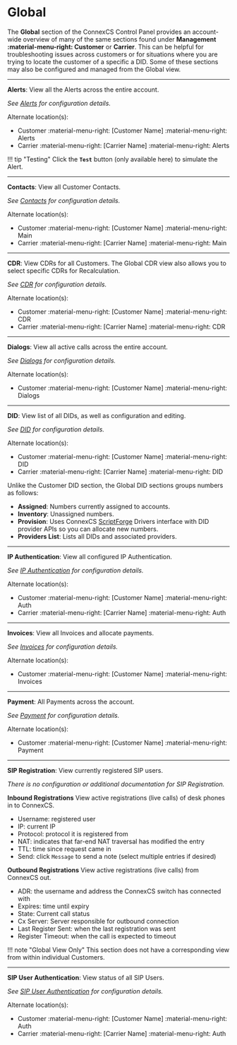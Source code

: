 # Global

The **Global** section of the ConnexCS Control Panel provides an account-wide overview of many of the same sections found under **Management :material-menu-right: Customer** or **Carrier**. This can be helpful for troubleshooting issues across customers or for situations where you are trying to locate the customer of a specific a DID. Some of these sections may also be configured and managed from the Global view. 

___
**Alerts**: View all the Alerts across the entire account. 

*See [Alerts](https://docs.connexcs.com/customer/alerts) for configuration details.*

Alternate location(s):

* Customer :material-menu-right: [Customer Name] :material-menu-right: Alerts
* Carrier :material-menu-right: [Carrier Name] :material-menu-right: Alerts

!!! tip "Testing"
    Click the **`Test`** button (only available here) to simulate the Alert. 
___
**Contacts**: View all Customer Contacts. 

*See [Contacts](https://docs.connexcs.com/customer/main) for configuration details.* 

Alternate location(s):

* Customer :material-menu-right: [Customer Name] :material-menu-right: Main
* Carrier :material-menu-right: [Carrier Name] :material-menu-right: Main
___
**CDR**: View CDRs for all Customers. The Global CDR view also allows you to select specific CDRs for Recalculation. 

*See [CDR](https://docs.connexcs.com/customer/cdr) for configuration details.*

Alternate location(s):

* Customer :material-menu-right: [Customer Name] :material-menu-right: CDR
* Carrier :material-menu-right: [Carrier Name] :material-menu-right: CDR
___
**Dialogs**: View all active calls across the entire account. 

*See [Dialogs](https://docs.connexcs.com/customer/dialogs) for configuration details.*

Alternate location(s):

* Customer :material-menu-right: [Customer Name] :material-menu-right: Dialogs
___
**DID**: View list of all DIDs, as well as configuration and editing. 

*See [DID](https://docs.connexcs.com/customer/did) for configuration details.*

Alternate location(s):

* Customer :material-menu-right: [Customer Name] :material-menu-right: DID
* Carrier :material-menu-right: [Carrier Name] :material-menu-right: DID

Unlike the Customer DID section, the Global DID sections groups numbers as follows:

* **Assigned**: Numbers currently assigned to accounts.
* **Inventory**: Unassigned numbers.
* **Provision**: Uses ConnexCS [ScriptForge](https://docs.connexcs.com/developers/scriptforge/) Drivers interface with DID provider APIs so you can allocate new numbers.
* **Providers List**: Lists all DIDs and associated providers.
___
**IP Authentication**: View all configured IP Authentication. 

*See [IP Authentication](https://docs.connexcs.com/customer/auth/#ip-authentication) for configuration details.*

Alternate location(s):

* Customer :material-menu-right: [Customer Name] :material-menu-right: Auth 
* Carrier :material-menu-right: [Carrier Name] :material-menu-right: Auth 
___
**Invoices**: View all Invoices and allocate payments. 

*See [Invoices](https://docs.connexcs.com/customer/invoices) for configuration details.*

Alternate location(s):

* Customer :material-menu-right: [Customer Name] :material-menu-right: Invoices
___
**Payment**: All Payments across the account. 

*See [Payment](https://docs.connexcs.com/customer/payment) for configuration details.*

Alternate location(s):

* Customer :material-menu-right: [Customer Name] :material-menu-right: Payment
___
**SIP Registration**: View currently registered SIP users. 

*There is no configuration or additional documentation for SIP Registration.*

**Inbound Registrations**
View active registrations (live calls) of desk phones in to ConnexCS. 

* Username: registered user
* IP: current IP
* Protocol: protocol it is registered from
* NAT: indicates that far-end NAT traversal has modified the entry
* TTL: time since request came in
* Send: click `Message` to send a note (select multiple entries if desired)

**Outbound Registrations**
View active registrations (live calls)  from ConnexCS out.

* ADR: the username and address the ConnexCS switch has connected with
* Expires: time until expiry
* State: Current call status
* Cx Server: Server responsible for outbound connection
* Last Register Sent: when the last registration was sent
* Register Timeout: when the call is expected to timeout


!!! note "Global View Only"
    This section does not have a corresponding view from within individual Customers. 
___
**SIP User Authentication**: View status of all SIP Users. 

*See [SIP User Authentication](https://docs.connexcs.com/customer/auth/#sip-user-authentication) for configuration details.*

Alternate location(s):

* Customer :material-menu-right: [Customer Name] :material-menu-right: Auth
* Carrier :material-menu-right: [Carrier Name] :material-menu-right: Auth
